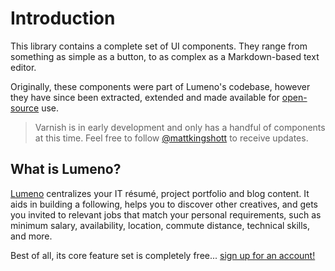 # Introduction

This library contains a complete set of UI components. They range from something as simple as a button, to as complex as a Markdown-based text editor.

Originally, these components were part of Lumeno's codebase, however they have since been extracted, extended and made available for [open-source](https://varnish.caneara.com/LICENSE.md) use.

> Varnish is in early development and only has a handful of components at this time. Feel free to follow [@mattkingshott](https://twitter.com/mattkingshott) to receive updates.

## What is Lumeno?

[Lumeno](https://lumeno.dev) centralizes your IT résumé, project portfolio and blog content. It aids in building a following, helps you to discover other creatives, and gets you invited to relevant jobs that match your personal requirements, such as minimum salary, availability, location, commute distance, technical skills, and more.

Best of all, its core feature set is completely free... [sign up for an account!](https://lumeno.dev)